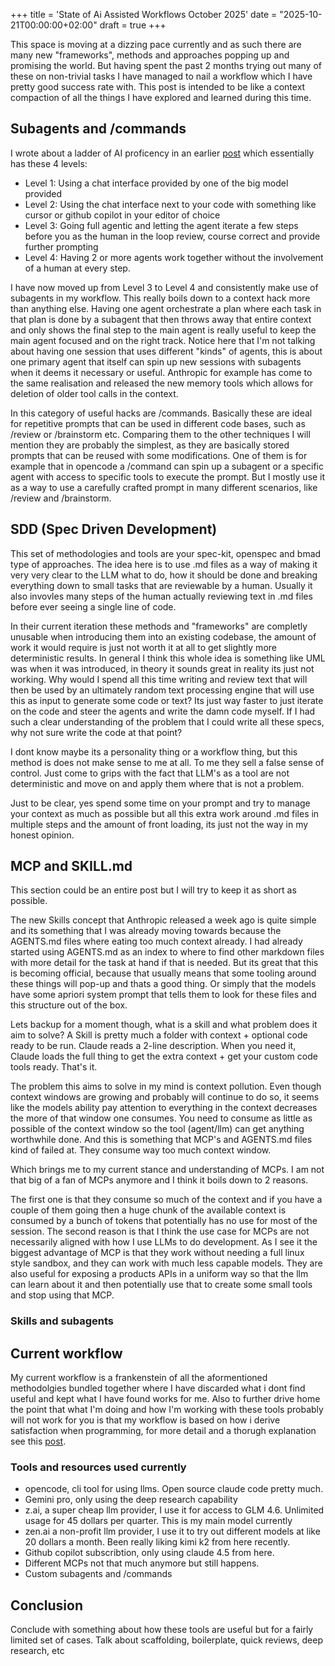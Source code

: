 +++
title = 'State of Ai Assisted Workflows October 2025'
date = "2025-10-21T00:00:00+02:00"
draft = true
+++

This space is moving at a dizzing pace currently and as such there are many new
"frameworks", methods and approaches popping up and promising the world. But
having spent the past 2 months trying out many of these on non-trivial tasks I
have managed to nail a workflow which I have pretty good success rate with. This
post is intended to be like a context compaction of all the things I have
explored and learned during this time.

## Subagents and /commands
I wrote about a ladder of AI proficency in an earlier [post](/brain-dump-ai-assisted-workflows/) which essentially has these 4 levels:
* Level 1: Using a chat interface provided by one of the big model provided
* Level 2: Using the chat interface next to your code with something like cursor
  or github copilot in your editor of choice
* Level 3: Going full agentic and letting the agent iterate a few steps before
you as the human in the loop review, course correct and provide further
prompting
* Level 4: Having 2 or more agents work together without the involvement of a
human at every step.

I have now moved up from Level 3 to Level 4 and consistently make use of
subagents in my workflow. This really boils down to a context hack more than
anything else. Having one agent orchestrate a plan where each task in that plan
is done by a subagent that then throws away that entire context and only shows
the final step to the main agent is really useful to keep the main agent focused
and on the right track. Notice here that I'm not talking about having one
session that uses different "kinds" of agents, this is about one primary agent
that itself can spin up new sessions with subagents when it deems it necessary
or useful. Anthropic for example has come to the same realisation and released
the new memory tools which allows for deletion of older tool calls in the
context. 

In this category of useful hacks are /commands. Basically these are ideal for
repetitive prompts that can be used in different code bases, such as /review or
/brainstorm etc. Comparing them to the other techniques I will mention they are
probably the simplest, as they are basically stored prompts that can be reused
with some modifications. One of them is for example that in opencode a /command
can spin up a subagent or a specific agent with access to specific tools to
execute the prompt. But I mostly use it as a way to use a carefully crafted
prompt in many different scenarios, like /review and /brainstorm.

## SDD (Spec Driven Development)
This set of methodologies and tools are your spec-kit, openspec and bmad type of
approaches. The idea here is to use .md files as a way of making it very very
clear to the LLM what to do, how it should be done and breaking everything down
to small tasks that are reviewable by a human. Usually it also invovles many
steps of the human actually reviewing text in .md files before ever seeing a
single line of code. 

In their current iteration these methods and "frameworks" are completly unusable
when introducing them into an existing codebase, the amount of work it would
require is just not worth it at all to get slightly more deterministic results.
In general I think this whole idea is something like UML was when it was
introduced, in theory it sounds great in reality its just not working. Why would
I spend all this time writing and review text that will then be used by an
ultimately random text processing engine that will use this as input to generate
some code or text? Its just way faster to just iterate on the code and steer the
agents and write the damn code myself. If I had such a clear understanding of
the problem that I could write all these specs, why not sure write the code at
that point?

I dont know maybe its a personality thing or a workflow thing, but this method
is does not make sense to me at all. To me they sell a false sense of control.
Just come to grips with the fact that LLM's as a tool are not deterministic and
move on and apply them where that is not a problem. 

Just to be clear, yes spend some time on your prompt and try to manage your
context as much as possible but all this extra work around .md files in multiple
steps and the amount of front loading, its just not the way in my honest
opinion.

## MCP and SKILL.md
This section could be an entire post but I will try to keep it as short as
possible. 

The new Skills concept that Anthropic released a week ago is quite simple and
its something that I was already moving towards because the AGENTS.md files
where eating too much context already. I had already started using AGENTS.md as
an index to where to find other markdown files with more detail for the task at
hand if that is needed. But its great that this is becoming official, because
that usually means that some tooling around these things will pop-up and thats a
good thing. Or simply that the models have some apriori system prompt that tells
them to look for these files and this structure out of the box. 

Lets backup for a moment though, what is a skill and what problem does it aim to
solve? A Skill is pretty much a folder with context + optional code ready to be
run. Claude reads a 2-line description. When you need it, Claude loads the full
thing to get the extra context + get your custom code tools ready. That's it.

The problem this aims to solve in my mind is context pollution. Even though
context windows are growing and probably will continue to do so, it seems like
the models ability pay attention to everything in the context decreases the more
of that window one consumes. You need to consume as little as possible of the
context window so the tool (agent/llm) can get anything worthwhile done. And
this is something that MCP's and AGENTS.md files kind of failed at. They consume
way too much context window.

Which brings me to my current stance and understanding of MCPs.
I am not that big of a fan of MCPs anymore and I think it boils down to 2
reasons.

The first one is that they consume so much of the context and if you have a
couple of them going then a huge chunk of the available context is consumed by a
bunch of tokens that potentially has no use for most of the session. The second
reason is that I think the use case for MCPs are not necessarily aligned with
how I use LLMs to do development. As I see it the biggest advantage of MCP is
that they work without needing a full linux style sandbox, and they can work
with much less capable models. They are also useful for exposing a products APIs
in a uniform way so that the llm can learn about it and then potentially use
that to create some small tools and stop using that MCP.


### Skills and subagents


## Current workflow
My current workflow is a frankenstein of all the aformentioned methodolgies
bundled together where I have discarded what i dont find useful and kept what I
have found works for me. Also to further drive home the point that what I'm
doing and how I'm working with these tools probably will not work for you is
that my workflow is based on how i derive satisfaction when programming, for
more detail and a thorugh explanation see this [post](/ai-and-software-engineering-the-conflict-within/).
### Tools and resources used currently
* opencode, cli tool for using llms. Open source claude code pretty much.
* Gemini pro, only using the deep research capability
* z.ai, a super cheap llm provider, I use it for access to GLM 4.6. Unlimited
usage for 45 dollars per quarter. This is my main model currently
* zen.ai a non-profit llm provider, I use it to try out different models at like
  20 dollars a month. Been really liking kimi k2 from here recently.
* Github copilot subscribtion, only using claude 4.5 from here.
* Different MCPs not that much anymore but still happens.
* Custom subagents and /commands

## Conclusion
Conclude with something about how these tools are useful but for a fairly
limited set of cases. Talk about scaffolding, boilerplate, quick reviews, deep
research, etc


